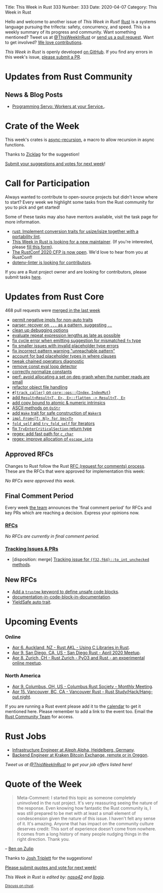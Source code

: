 Title: This Week in Rust 333
Number: 333
Date: 2020-04-07
Category: This Week in Rust

Hello and welcome to another issue of *This Week in Rust*!
[Rust](http://rust-lang.org) is a systems language pursuing the trifecta: safety, concurrency, and speed.
This is a weekly summary of its progress and community.
Want something mentioned? Tweet us at [@ThisWeekInRust](https://twitter.com/ThisWeekInRust) or [send us a pull request](https://github.com/cmr/this-week-in-rust).
Want to get involved? [We love contributions](https://github.com/rust-lang/rust/blob/master/CONTRIBUTING.md).

*This Week in Rust* is openly developed [on GitHub](https://github.com/cmr/this-week-in-rust).
If you find any errors in this week's issue, [please submit a PR](https://github.com/cmr/this-week-in-rust/pulls).

# Updates from Rust Community

## News & Blog Posts

* [Programming Servo: Workers at your Service.](https://medium.com/programming-servo/programming-servo-workers-at-your-service-db71e5943511).

# Crate of the Week

This week's crates is [async-recursion](https://github.com/dcchut/async-recursion), a macro to allow recursion in async functions.

Thanks to [Zicklag](https://users.rust-lang.org/t/crate-of-the-week/2704/744) for the suggestion!

[Submit your suggestions and votes for next week][submit_crate]!

[submit_crate]: https://users.rust-lang.org/t/crate-of-the-week/2704

# Call for Participation

Always wanted to contribute to open-source projects but didn't know where to start?
Every week we highlight some tasks from the Rust community for you to pick and get started!

Some of these tasks may also have mentors available, visit the task page for more information.

* [rust: Implement conversion traits for usize/isize together with a portability lint](https://github.com/rust-lang/rust/issues/70460).
* [This Week in Rust is looking for a new maintainer](https://blog.rust-lang.org/inside-rust/2020/03/13/twir-new-lead.html). (If you're interested, please [fill this form](https://docs.google.com/forms/d/e/1FAIpQLScJUYdkpLwQc_4zn3oxpVLdT3IHtKlYEBAzd6lgSgE3vsTOtA/viewform)).
* [The RustConf 2020 CFP is now open](https://cfp.rustconf.com/events/rustconf-2020). We'd love to hear from you at RustConf!
* [dotenv-linter is looking for contributors](https://twitter.com/mgrachev/status/1241700876244434951).

If you are a Rust project owner and are looking for contributors, please submit tasks [here][guidelines].

[guidelines]: https://users.rust-lang.org/t/twir-call-for-participation/4821

# Updates from Rust Core

468 pull requests were [merged in the last week][merged]

[merged]: https://github.com/search?q=is%3Apr+org%3Arust-lang+is%3Amerged+merged%3A2020-03-23..2020-03-30

* [permit negative impls for non-auto traits](https://github.com/rust-lang/rust/pull/68004)
* [parser: recover on `...` as a pattern, suggesting `..`](https://github.com/rust-lang/rust/pull/70417)
* [clean up debugging options](https://github.com/rust-lang/rust/pull/70297)
* [evaluate repeat expression lengths as late as possible](https://github.com/rust-lang/rust/pull/69981)
* [fix cycle error when emitting suggestion for mismatched `fn` type](https://github.com/rust-lang/rust/pull/69936)
* [fix smaller issues with invalid placeholder type errors](https://github.com/rust-lang/rust/pull/70369)
* [fix incorrect pattern warning "unreachable pattern"](https://github.com/rust-lang/rust/pull/70413)
* [account for bad placeholder types in where clauses](https://github.com/rust-lang/rust/pull/70294)
* [tweak chained operators diagnostic](https://github.com/rust-lang/rust/pull/69878)
* [remove const eval loop detector](https://github.com/rust-lang/rust/pull/70087)
* [correctly normalize constants](https://github.com/rust-lang/rust/pull/70319)
* [perf: avoid allocating a set on dep graph when the number reads are small](https://github.com/rust-lang/rust/pull/69778)
* [refactor object file handling](https://github.com/rust-lang/rust/pull/70384)
* [`#[track_caller]` on `core::ops::`{`Index`, `IndexMut`}](https://github.com/rust-lang/rust/pull/70234)
* [add `Result<Result<T, E>, E>::flatten -> Result<T, E>`](https://github.com/rust-lang/rust/pull/70140)
* [add copy bound to atomic & numeric intrinsics](https://github.com/rust-lang/rust/pull/70101)
* [ASCII methods on `OsStr`](https://github.com/rust-lang/rust/pull/69937)
* [add `Wake` trait for safe construction of `Waker`s](https://github.com/rust-lang/rust/pull/68700)
* [`impl From<[T; N]> for Vec<T>`](https://github.com/rust-lang/rust/pull/68692)
* [`fold_self` and `try_fold_self` for Iterators](https://github.com/rust-lang/rust/pull/65222)
* [fix `TryEnterCriticalSection` return type](https://github.com/rust-lang/rust/pull/70510)
* [regex: add fast path for `c_char`](https://github.com/rust-lang/regex/pull/658)
* [regex: improve allocation of `escape_into`](https://github.com/rust-lang/regex/pull/655)

## Approved RFCs

Changes to Rust follow the Rust [RFC (request for comments) process](https://github.com/rust-lang/rfcs#rust-rfcs). These
are the RFCs that were approved for implementation this week:

*No RFCs were approved this week.*

## Final Comment Period

Every week [the team](https://www.rust-lang.org/team.html) announces the
'final comment period' for RFCs and key PRs which are reaching a
decision. Express your opinions now.

### [RFCs](https://github.com/rust-lang/rfcs/labels/final-comment-period)

*No RFCs are currently in final comment period.*

### [Tracking Issues & PRs](https://github.com/rust-lang/rust/labels/final-comment-period)

* [disposition: merge] [Tracking issue for `{f32,f64}::to_int_unchecked` methods](https://github.com/rust-lang/rust/issues/67058).

## New RFCs

* [Add a `trustme` keyword to define unsafe code blocks](https://github.com/rust-lang/rfcs/pull/2893).
* [documentation-in-code-block-in-documentation](https://github.com/rust-lang/rfcs/pull/2894).
* [YieldSafe auto trait](https://github.com/rust-lang/rfcs/pull/2890).

# Upcoming Events

### Online

* [Apr  6. Auckland, NZ - Rust AKL - Using C Libraries in Rust](https://www.meetup.com/rust-akl/events/266876539/).
* [Apr  9. San Diego, CA, US - San Diego Rust - April 2020 Meetup](https://www.meetup.com/San-Diego-Rust/events/269639205/).
* [Apr  8. Zurich, CH - Rust Zurich - PyO3 and Rust - an experimental online meetup](https://www.meetup.com/Rust-Zurich/events/269771239/).

### North America

* [Apr  9. Columbus, OH, US - Columbus Rust Society - Monthly Meeting](https://www.meetup.com/columbus-rs/events/dpkhgrybcgbmb/).
* [Apr 15. Vancouver, BC, CA - Vancouver Rust - Rust Study/Hack/Hang-out night](https://www.meetup.com/Vancouver-Rust/events/qnrgnrybcgbtb/).

If you are running a Rust event please add it to the [calendar] to get
it mentioned here. Please remember to add a link to the event too.
Email the [Rust Community Team][community] for access.

[calendar]: https://www.google.com/calendar/embed?src=apd9vmbc22egenmtu5l6c5jbfc%40group.calendar.google.com
[community]: mailto:community-team@rust-lang.org

# Rust Jobs

* [Infrastructure Engineer at Aleph Alpha, Heidelberg, Germany](https://aleph-alpha.de/sw_engineer.html?language=de).
* [Backend Engineer at Kraken Bitcoin Exchange, remote or in Oregon](https://www.glassdoor.com/job-listing/backend-engineer-rust-kraken-bitcoin-exchange-JV_KO0,21_KE22,45.htm?jl=2913415229).

*Tweet us at [@ThisWeekInRust](https://twitter.com/ThisWeekInRust) to get your job offers listed here!*

# Quote of the Week

> Meta-Comment: I started this topic as someone completely uninvolved in the rust project. It's very reassuring seeing the nature of the response. Even knowing how fantastic the Rust community is, I was still prepared to be met with at least a small element of condescension given the nature of this issue. I haven't felt any sense of it. It's amazing. Anyone that has impact on the community culture deserves credit: This sort of experience doesn't come from nowhere. It comes from a long history of many people nudging things in the right direction.
> Thank you.

– [Ben on Zulip](https://rust-lang.zulipchat.com/#narrow/stream/122653-zulip/topic/new-user.20friction.20from.20stream.20naming.20conventions/near/191422121)

Thanks to [Josh Triplett](https://users.rust-lang.org/t/twir-quote-of-the-week/328/842) for the suggestions!

[Please submit quotes and vote for next week!](https://users.rust-lang.org/t/twir-quote-of-the-week/328)

*This Week in Rust is edited by: [nasa42](https://github.com/nasa42) and [llogiq](https://github.com/llogiq).*

<small>[Discuss on r/rust]().</small>
